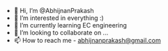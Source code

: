 - 👋 Hi, I’m @AbhijnanPrakash
- 👀 I’m interested in everything :)
- 🌱 I’m currently learning EC engineering
- 💞️ I’m looking to collaborate on ...
- 📫 How to reach me - abhijnanprakash@gmail.com

<!---
AbhijnanPrakash/AbhijnanPrakash is a ✨ special ✨ repository because its `README.md` (this file) appears on your GitHub profile.
You can click the Preview link to take a look at your changes.
--->
